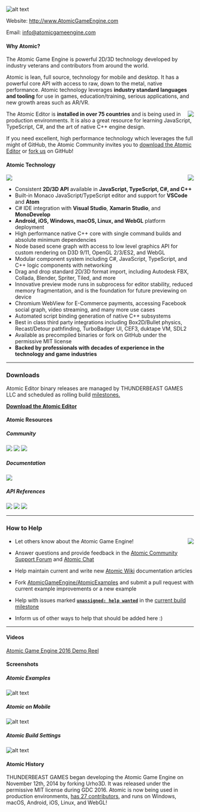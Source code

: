 [AtomicLogo]: https://github.com/AtomicGameEngine/AtomicGameEngine/wiki/images/repo/Atomic-Game-Engine-512.png
![alt text][AtomicLogo]

Website: <a href="http://www.atomicgameengine.com" target="_blank">http://www.AtomicGameEngine.com</a>

Email: info@atomicgameengine.com

#### Why Atomic?

The Atomic Game Engine is powerful 2D/3D technology developed by industry veterans and contributors from around the world.  

Atomic is lean, full source, technology for mobile and desktop.  It has a powerful core API with access to raw, down to the metal, native performance.  Atomic technology leverages **industry standard languages and tooling** for use in games, education/training, serious applications, and new growth areas such as AR/VR.

<img align="right" src="http://atomicgameengine.com/images/home/WorldInstallMapHome.png"/>

The Atomic Editor is **installed in over 75 countries** and is being used in production environments.  It is also a great resource for learning JavaScript, TypeScript, C#, and the art of native C++ engine design.  

If you need excellent, high performance technology which leverages the full might of GitHub, the Atomic Community invites you to <a href="http://atomicgameengine.com/#download-the-atomic-editor">download the Atomic Editor</a> or <a href="https://github.com/AtomicGameEngine/AtomicGameEngine/fork">fork us</a> on GitHub!

#### Atomic Technology

<img src="http://atomicgameengine.com/images/home/RoboBeach2017.png"/>  

<img align="right" src="http://atomicgameengine.com/images/PlatformBox.png"/>

- Consistent **2D/3D API** available in **JavaScript, TypeScript, C#, and C++**
- Built-in Monaco JavaScript/TypeScript editor and support for **VSCode** and **Atom**
- C# IDE integration with **Visual Studio**, **Xamarin Studio**, and **MonoDevelop**
- **Android, iOS, Windows, macOS, Linux, and WebGL** platform deployment
- High performance native C++ core with single command builds and absolute minimum dependencies
- Node based scene graph with access to low level graphics API for custom rendering on D3D 9/11, OpenGL 2/3/ES2, and WebGL
- Modular component system including C#, JavaScript, TypeScript, and C++ logic components with networking
- Drag and drop standard 2D/3D format import, including Autodesk FBX, Collada, Blender, Spriter, Tiled, and more
- Innovative preview mode runs in subprocess for editor stability, reduced memory fragmentation, and is the foundation for future previewing on device
- Chromium WebView for E-Commerce payments, accessing Facebook social graph, video streaming, and many more use cases
- Automated script binding generation of native C++ subsystems
- Best in class third party integrations including Box2D/Bullet physics, Recast/Detour pathfinding, TurboBadger UI, CEF3, duktape VM, SDL2
- Available as precompiled binaries or fork on GitHub under the permissive MIT license
- **Backed by professionals with decades of experience in the technology and game industries**

---

### Downloads

Atomic Editor binary releases are managed by THUNDERBEAST GAMES LLC and scheduled as rolling build <a href="https://github.com/AtomicGameEngine/AtomicGameEngine/milestones" target="_blank">milestones.</a>

**[Download the Atomic Editor](http://atomicgameengine.com/#download-the-atomic-editor)**

#### Atomic Resources

##### Community

<a href="https://discourse.atomicgameengine.com/">![](http://atomicgameengine.com/images/community/CommunitySupportPortal.png)</a>
<a href="https://gitter.im/AtomicGameEngine/AtomicGameEngine/">![](http://atomicgameengine.com/images/community/Community_Chat.png)</a>
<a href="http://atomicgameengine.com/blog/">![](http://atomicgameengine.com/images/community/Community_Blog.png)</a>

##### Documentation

<a href="https://github.com/AtomicGameEngine/AtomicGameEngine/wiki/">![](http://atomicgameengine.com/images/community/Community_GitHub.png)</a>  

##### API References

<a href="http://docs.atomicgameengine.com/api/modules/atomic.html">![](http://atomicgameengine.com/images/community/Documentation_JSTS.png)</a>
<a href="http://docs.atomicgameengine.com/csharp/AtomicEngine/">![](http://atomicgameengine.com/images/community/Documentation_CSharp.png)</a>
<a href="http://docs.atomicgameengine.com/cpp">![](http://atomicgameengine.com/images/community/Documentation_CPlusPlus.png)</a>

---

### How to Help

<img align="right" src="https://github.com/AtomicGameEngine/AtomicGameEngine/wiki/images/repo/atomic/wecandoit.jpg" style="margin-left:20px;"/>

- Let others know about the Atomic Game Engine!
- Answer questions and provide feedback in the [Atomic Community Support Forum](https://discourse.atomicgameengine.com/c/atomic-community-support) and [Atomic Chat](https://gitter.im/AtomicGameEngine/AtomicGameEngine)

- Help maintain current and write new [Atomic Wiki](https://github.com/AtomicGameEngine/AtomicGameEngine/wiki) documentation articles

- Fork [AtomicGameEngine/AtomicExamples](https://github.com/AtomicGameEngine/AtomicExamples) and submit a pull request with current example improvements or a new example

- Help with issues marked [**```unassigned: help wanted```**](https://github.com/AtomicGameEngine/AtomicGameEngine/labels/unassigned%3A%20help%20wanted) in the [current build milestone](https://github.com/AtomicGameEngine/AtomicGameEngine/milestones)

- Inform us of other ways to help that should be added here :)  

---

#### Videos

<a href="http://www.atomicgameengine.com" target="_blank">Atomic Game Engine 2016 Demo Reel</a>

#### Screenshots

##### Atomic Examples
[DevSnapshot]: https://github.com/AtomicGameEngine/AtomicGameEngine/wiki/images/repo/DevSnapshot2116.png
![alt text][DevSnapshot]

##### Atomic on Mobile
[ToonTown]: https://github.com/AtomicGameEngine/AtomicGameEngine/wiki/images/repo/ToonTownTouchUpdate.gif
![alt text][ToonTown]

##### Atomic Build Settings
[AndroidBuildSettings]: https://github.com/AtomicGameEngine/AtomicGameEngine/wiki/images/repo/AndroidBuildSettings.png
![alt text][AndroidBuildSettings]

#### Atomic History

THUNDERBEAST GAMES began developing the Atomic Game Engine on November 12th, 2014 by forking Urho3D.  It was released under the permissive MIT license during GDC 2016.  Atomic is now being used in production environments, <a href="https://github.com/AtomicGameEngine/AtomicGameEngine/graphs/contributors" target="_blank">has 27 contributors</a>, and runs on Windows, macOS, Android, iOS, Linux, and WebGL!
